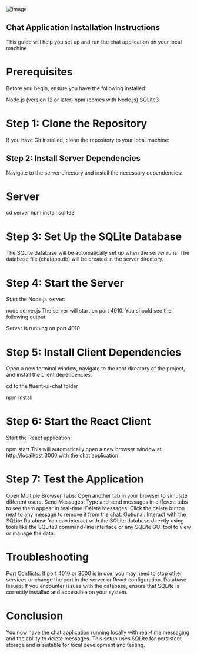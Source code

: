 ![image](https://github.com/user-attachments/assets/7923a823-1f9f-42c2-b050-8fc6496cea38)



## Chat Application Installation Instructions
This guide will help you set up and run the chat application on your local machine.

# Prerequisites
Before you begin, ensure you have the following installed:

Node.js (version 12 or later)
npm (comes with Node.js)
SQLite3 

# Step 1: Clone the Repository
If you have Git installed, clone the repository to your local machine:


## Step 2: Install Server Dependencies
Navigate to the server directory and install the necessary dependencies:

# Server

cd server
npm install sqlite3

# Step 3: Set Up the SQLite Database
The SQLite database will be automatically set up when the server runs. The database file (chatapp.db) will be created in the server directory.

# Step 4: Start the Server
Start the Node.js server:

node server.js
The server will start on port 4010. You should see the following output:

Server is running on port 4010

# Step 5: Install Client Dependencies
Open a new terminal window, navigate to the root directory of the project, and install the client dependencies:

cd to the fluent-ui-chat folder

npm install

# Step 6: Start the React Client
Start the React application:

npm start
This will automatically open a new browser window at http://localhost:3000 with the chat application.

# Step 7: Test the Application
Open Multiple Browser Tabs: Open another tab in your browser to simulate different users.
Send Messages: Type and send messages in different tabs to see them appear in real-time.
Delete Messages: Click the delete button next to any message to remove it from the chat.
Optional: Interact with the SQLite Database
You can interact with the SQLite database directly using tools like the SQLite3 command-line interface or any SQLite GUI tool to view or manage the data.

# Troubleshooting
Port Conflicts: If port 4010 or 3000 is in use, you may need to stop other services or change the port in the server or React configuration.
Database Issues: If you encounter issues with the database, ensure that SQLite is correctly installed and accessible on your system.
# Conclusion
You now have the chat application running locally with real-time messaging and the ability to delete messages. This setup uses SQLite for persistent storage and is suitable for local development and testing.
